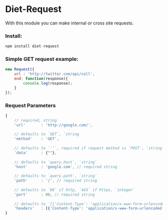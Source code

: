 # Diet-Request
With this module you can make internal or cross site requests.

### Install:
```javascript
npm install diet-request
```

### Simple GET request example:
```javascript
new Request({
	url : 'http://twitter.com/api/call',
	end: function(response){
		console.log(response);
	}
});
```

### Request Parameters
```javascript
{
	// required, string
	'url'		: 'http://google.com/', 
	
	// defaults to `GET`, `string
	'method'	: 'GET', 
	
	// defaults to `''`, required if request method is `POST`, `string`
	'data'		: {""}, 
	
	// defaults to `query.host`, `string`
	'host'		: 'google.com', // required string
	
	// defaults to `query.path`, `string`
	'path'		: '/', // required string
	
	// defaults to `80` if http, `443` if https, `integer`
	'port'		: 80, // required string
	
	// detaults to `[{'Content-Type': 'application/x-www-form-urlencoded'}]`, `array`
	'headers'	: [{'Content-Type': 'application/x-www-form-urlencoded'}], // required string
}
```


